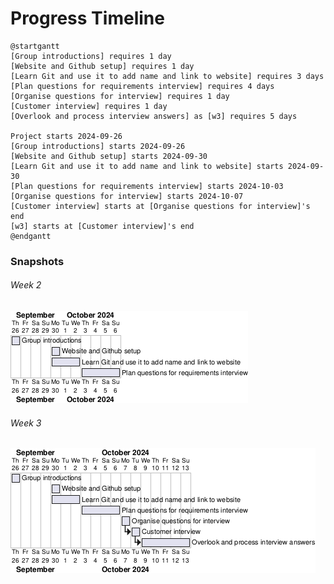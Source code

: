 # Progress Timeline
<!--![Gantt](./planGantt.png)-->
```plantuml
@startgantt
[Group introductions] requires 1 day
[Website and Github setup] requires 1 day
[Learn Git and use it to add name and link to website] requires 3 days
[Plan questions for requirements interview] requires 4 days
[Organise questions for interview] requires 1 day
[Customer interview] requires 1 day
[Overlook and process interview answers] as [w3] requires 5 days

Project starts 2024-09-26
[Group introductions] starts 2024-09-26
[Website and Github setup] starts 2024-09-30
[Learn Git and use it to add name and link to website] starts 2024-09-30
[Plan questions for requirements interview] starts 2024-10-03
[Organise questions for interview] starts 2024-10-07
[Customer interview] starts at [Organise questions for interview]'s end
[w3] starts at [Customer interview]'s end
@endgantt
```

### Snapshots
###### Week 2
![Week 2](./week2Snapshot.png)

###### Week 3
![Week 3](./week3Snapshot.png)
